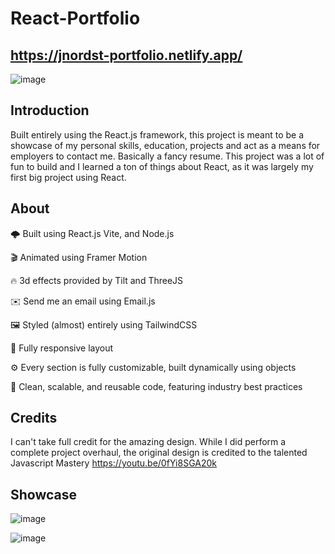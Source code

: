 # React-Portfolio
## https://jnordst-portfolio.netlify.app/
![image](https://github.com/jnordst/React-Portfolio/assets/12515630/584ad384-b1fa-4c55-b592-dfdd9e1e99ab)

## Introduction
Built entirely using the React.js framework, this project is meant to be a showcase of my personal skills, education, projects and act as a means for employers to contact me. Basically a fancy resume. This project was a lot of fun to build and I learned a ton of things about React, as it was largely my first big project using React.

## About
🌩️ Built using React.js Vite, and Node.js

🎬 Animated using Framer Motion

🔥 3d effects provided by Tilt and ThreeJS

✉️ Send me an email using Email.js

🖼️ Styled (almost) entirely using TailwindCSS

📱 Fully responsive layout

⚙️ Every section is fully customizable, built dynamically using objects

🧹 Clean, scalable, and reusable code, featuring industry best practices

## Credits
I can't take full credit for the amazing design. While I did perform a complete project overhaul, the original design is credited to the talented Javascript Mastery https://youtu.be/0fYi8SGA20k

## Showcase
![image](https://github.com/jnordst/React-Portfolio/assets/12515630/dfb43fe8-36a7-49bc-9535-b4b287195523)

![image](https://github.com/jnordst/React-Portfolio/assets/12515630/250f3e1e-781d-4327-8ba9-94f5c5593a9e)
